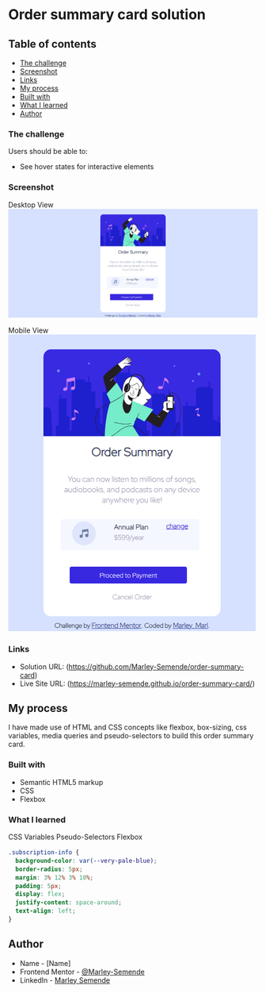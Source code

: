# Order summary card solution

## Table of contents

- [The challenge](#the-challenge)
- [Screenshot](#screenshot)
- [Links](#links)
- [My process](#my-process)
- [Built with](#built-with)
- [What I learned](#what-i-learned)
- [Author](#author)

### The challenge

Users should be able to:

- See hover states for interactive elements

### Screenshot

Desktop View
![](./screenshot-desktop-view.png)

Mobile View
![](./screenshot-mobile-view.png)

### Links

- Solution URL: (https://github.com/Marley-Semende/order-summary-card)
- Live Site URL: (https://marley-semende.github.io/order-summary-card/)

## My process

I have made use of HTML and CSS concepts like flexbox, box-sizing, css variables, media queries and pseudo-selectors to build this order summary card.

### Built with

- Semantic HTML5 markup
- CSS
- Flexbox

### What I learned

CSS Variables
Pseudo-Selectors
Flexbox

```css
.subscription-info {
  background-color: var(--very-pale-blue);
  border-radius: 5px;
  margin: 3% 12% 3% 10%;
  padding: 5px;
  display: flex;
  justify-content: space-around;
  text-align: left;
}
```

## Author

- Name - [Name]
- Frontend Mentor - [@Marley-Semende](https://www.frontendmentor.io/profile/Marley-Semende)
- LinkedIn - [Marley Semende](https://www.linkedin.com/in/marley-semende-web-dev/)
